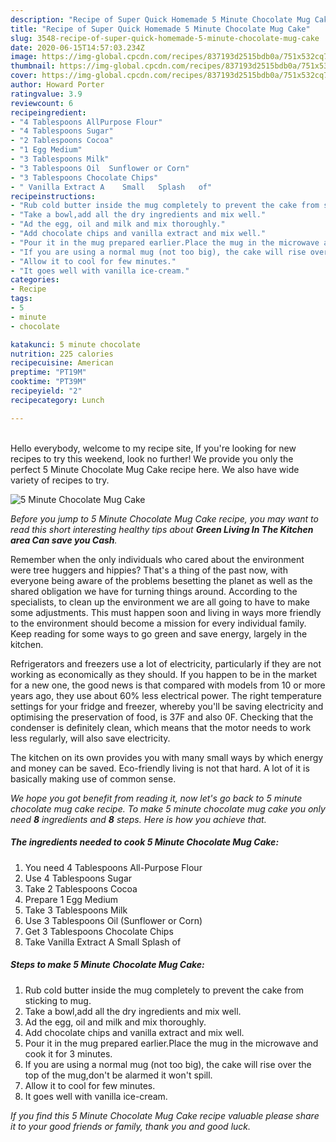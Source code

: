 ```yaml
---
description: "Recipe of Super Quick Homemade 5 Minute Chocolate Mug Cake"
title: "Recipe of Super Quick Homemade 5 Minute Chocolate Mug Cake"
slug: 3548-recipe-of-super-quick-homemade-5-minute-chocolate-mug-cake
date: 2020-06-15T14:57:03.234Z
image: https://img-global.cpcdn.com/recipes/837193d2515bdb0a/751x532cq70/5-minute-chocolate-mug-cake-recipe-main-photo.jpg
thumbnail: https://img-global.cpcdn.com/recipes/837193d2515bdb0a/751x532cq70/5-minute-chocolate-mug-cake-recipe-main-photo.jpg
cover: https://img-global.cpcdn.com/recipes/837193d2515bdb0a/751x532cq70/5-minute-chocolate-mug-cake-recipe-main-photo.jpg
author: Howard Porter
ratingvalue: 3.9
reviewcount: 6
recipeingredient:
- "4 Tablespoons AllPurpose Flour"
- "4 Tablespoons Sugar"
- "2 Tablespoons Cocoa"
- "1 Egg Medium"
- "3 Tablespoons Milk"
- "3 Tablespoons Oil  Sunflower or Corn"
- "3 Tablespoons Chocolate Chips"
- " Vanilla Extract A    Small   Splash   of"
recipeinstructions:
- "Rub cold butter inside the mug completely to prevent the cake from sticking to mug."
- "Take a bowl,add all the dry ingredients and mix well."
- "Ad the egg, oil and milk and mix thoroughly."
- "Add chocolate chips and vanilla extract and mix well."
- "Pour it in the mug prepared earlier.Place the mug in the microwave and cook it for 3 minutes."
- "If you are using a normal mug (not too big), the cake will rise over the top of the mug,don&#39;t be alarmed it won&#39;t spill."
- "Allow it to cool for few minutes."
- "It goes well with vanilla ice-cream."
categories:
- Recipe
tags:
- 5
- minute
- chocolate

katakunci: 5 minute chocolate 
nutrition: 225 calories
recipecuisine: American
preptime: "PT19M"
cooktime: "PT39M"
recipeyield: "2"
recipecategory: Lunch

---
```

<br>
Hello everybody, welcome to my recipe site, If you're looking for new recipes to try this weekend, look no further! We provide you only the perfect 5 Minute Chocolate Mug Cake recipe here. We also have wide variety of recipes to try.
<br>


![5 Minute Chocolate Mug Cake](https://img-global.cpcdn.com/recipes/837193d2515bdb0a/751x532cq70/5-minute-chocolate-mug-cake-recipe-main-photo.jpg)

<i>Before you jump to 5 Minute Chocolate Mug Cake recipe, you may want to read this short interesting healthy tips about 
<strong>Green Living In The Kitchen area Can save you Cash</strong>.</i>
</br>

Remember when the only individuals who cared about the environment were tree huggers and hippies? That's a thing of the past now, with everyone being aware of the problems besetting the planet as well as the shared obligation we have for turning things around. According to the specialists, to clean up the environment we are all going to have to make some adjustments. This must happen soon and living in ways more friendly to the environment should become a mission for every individual family. Keep reading for some ways to go green and save energy, largely in the kitchen.

Refrigerators and freezers use a lot of electricity, particularly if they are not working as economically as they should. If you happen to be in the market for a new one, the good news is that compared with models from 10 or more years ago, they use about 60% less electrical power. The right temperature settings for your fridge and freezer, whereby you'll be saving electricity and optimising the preservation of food, is 37F and also 0F. Checking that the condenser is definitely clean, which means that the motor needs to work less regularly, will also save electricity.

The kitchen on its own provides you with many small ways by which energy and money can be saved. Eco-friendly living is not that hard. A lot of it is basically making use of common sense.


<i>We hope you got benefit from reading it, now let's go back to 5 minute chocolate mug cake recipe. To make 5 minute chocolate mug cake you only need <strong>8</strong> ingredients and <strong>8</strong> steps. Here is how you achieve that.
</i>

##### The ingredients needed to cook 5 Minute Chocolate Mug Cake:

1. You need 4 Tablespoons All-Purpose Flour
1. Use 4 Tablespoons Sugar
1. Take 2 Tablespoons Cocoa
1. Prepare 1 Egg Medium
1. Take 3 Tablespoons Milk
1. Use 3 Tablespoons Oil  (Sunflower or Corn)
1. Get 3 Tablespoons Chocolate Chips
1. Take  Vanilla Extract A    Small   Splash   of


##### Steps to make 5 Minute Chocolate Mug Cake:

1. Rub cold butter inside the mug completely to prevent the cake from sticking to mug.
1. Take a bowl,add all the dry ingredients and mix well.
1. Ad the egg, oil and milk and mix thoroughly.
1. Add chocolate chips and vanilla extract and mix well.
1. Pour it in the mug prepared earlier.Place the mug in the microwave and cook it for 3 minutes.
1. If you are using a normal mug (not too big), the cake will rise over the top of the mug,don&#39;t be alarmed it won&#39;t spill.
1. Allow it to cool for few minutes.
1. It goes well with vanilla ice-cream.


<i>If you find this 5 Minute Chocolate Mug Cake recipe valuable please share it to your good friends or family, thank you and good luck.</i>
